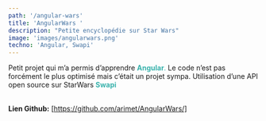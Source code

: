 ```yaml
---
path: '/angular-wars'
title: 'AngularWars '
description: "Petite encyclopédie sur Star Wars"
image: 'images/angularwars.png'
techno: 'Angular, Swapi'
---
```


Petit projet qui m’a permis d’apprendre <span style="color:#38b2ac">**Angular**.</span> Le code n’est pas forcément le plus optimisé mais c’était un projet sympa.  Utilisation d’une API open source sur StarWars <span style="color:#38b2ac">**Swapi**</span>  <br><br>
  
**Lien Github:** [https://github.com/arimet/AngularWars/]
